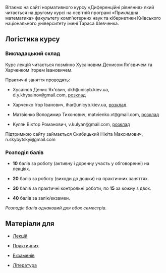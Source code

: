 Вітаємо на сайті нормативного курсу &laquo;Диференційні рівняння&raquo; який читається на другому курсі на освітній програмі &laquo;Прикладна математика&raquo; факультету комп'ютерних наук та кібернетики Київського національного університету імені Тараса Шевченка.

## Логістика курсу

### Викладацький склад

Курс лекцій читається позмінно Хусаіновим Денисом Ях'євичем та Харченком Ігорем Івановичем.

Практичні заняття проводять:

- Хусаінов Денис Ях'євич, dkh<span style="font-family:monospace;">@</span>unicyb.kiev.ua, d.y.khysainov<span style="font-family:monospace;">@</span>gmail.com, [розклад](https://mytimetable.live/teacher/Hysainov-DYA/)

- Харченко Ігор Іванович, ihar<span style="font-family:monospace;">@</span>unicyb.kiev.ua, [розклад](https://mytimetable.live/teacher/Harchenko-II/)

- Матвієнко Володимир Тихонович, matvienko.vt<span style="font-family:monospace;">@</span>gmail.com, [розклад](https://mytimetable.live/teacher/Matviienko-VT/)

- Кулян Віктор Романович, v.kulyan<span style="font-family:monospace;">@</span>gmail.com, [розклад](https://mytimetable.live/teacher/Kylyan-VR/)

Підтримкою сайту займається Скибицький Нікіта Максимович, n.skybytskyi<span style="font-family:monospace;">@</span>gmail.com

### Розподіл балів

- **10** балів за роботу (активну і доречну участь у обговоренні) на лекціях.

- **20** балів за роботу (виходи до дошки) на практичних заняттях.

- **30** балів за практичні контрольні роботи, по **15** за кожну з двох.

- **40** балів за залік/екзамен. 

_Розподіл балів однаковий для обох семестрів._

## Матеріали для

- [Лекцій](lect/README.md)

- [Практичних](prac/README.md)

- [Екзаменів](exam/README.md)

- [Література](book/README.md)
